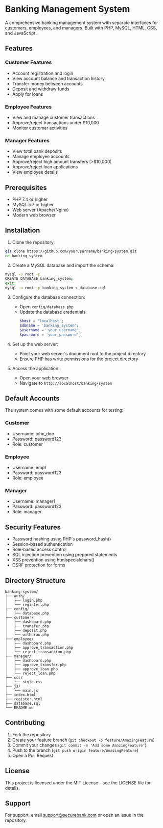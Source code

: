 # Banking Management System

A comprehensive banking management system with separate interfaces for customers, employees, and managers. Built with PHP, MySQL, HTML, CSS, and JavaScript.

## Features

### Customer Features
- Account registration and login
- View account balance and transaction history
- Transfer money between accounts
- Deposit and withdraw funds
- Apply for loans

### Employee Features
- View and manage customer transactions
- Approve/reject transactions under $10,000
- Monitor customer activities

### Manager Features
- View total bank deposits
- Manage employee accounts
- Approve/reject high amount transfers (>$10,000)
- Approve/reject loan applications
- View employee details

## Prerequisites

- PHP 7.4 or higher
- MySQL 5.7 or higher
- Web server (Apache/Nginx)
- Modern web browser

## Installation

1. Clone the repository:
```bash
git clone https://github.com/yourusername/banking-system.git
cd banking-system
```

2. Create a MySQL database and import the schema:
```bash
mysql -u root -p
CREATE DATABASE banking_system;
exit;
mysql -u root -p banking_system < database.sql
```

3. Configure the database connection:
   - Open `config/database.php`
   - Update the database credentials:
     ```php
     $host = 'localhost';
     $dbname = 'banking_system';
     $username = 'your_username';
     $password = 'your_password';
     ```

4. Set up the web server:
   - Point your web server's document root to the project directory
   - Ensure PHP has write permissions for the project directory

5. Access the application:
   - Open your web browser
   - Navigate to `http://localhost/banking-system`

## Default Accounts

The system comes with some default accounts for testing:

### Customer
- Username: john_doe
- Password: password123
- Role: customer

### Employee
- Username: emp1
- Password: password123
- Role: employee

### Manager
- Username: manager1
- Password: password123
- Role: manager

## Security Features

- Password hashing using PHP's password_hash()
- Session-based authentication
- Role-based access control
- SQL injection prevention using prepared statements
- XSS prevention using htmlspecialchars()
- CSRF protection for forms

## Directory Structure

```
banking-system/
├── auth/
│   ├── login.php
│   └── register.php
├── config/
│   └── database.php
├── customer/
│   ├── dashboard.php
│   ├── transfer.php
│   ├── deposit.php
│   └── withdraw.php
├── employee/
│   ├── dashboard.php
│   ├── approve_transaction.php
│   └── reject_transaction.php
├── manager/
│   ├── dashboard.php
│   ├── approve_transfer.php
│   ├── approve_loan.php
│   └── reject_loan.php
├── css/
│   └── style.css
├── js/
│   └── main.js
├── index.html
├── register.html
├── database.sql
└── README.md
```

## Contributing

1. Fork the repository
2. Create your feature branch (`git checkout -b feature/AmazingFeature`)
3. Commit your changes (`git commit -m 'Add some AmazingFeature'`)
4. Push to the branch (`git push origin feature/AmazingFeature`)
5. Open a Pull Request

## License

This project is licensed under the MIT License - see the LICENSE file for details.

## Support

For support, email support@securebank.com or open an issue in the repository. 